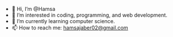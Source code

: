- 👋 Hi, I’m @Hamsa
- 👀 I’m interested in coding, programming, and web development.
- 🌱 I’m currently learning computer science.
- 📫 How to reach me: hamsajaber02@gmail.com

<!---
Hamsa2002/Hamsa2002 is a ✨ special ✨ repository because its `README.md` (this file) appears on your GitHub profile.
You can click the Preview link to take a look at your changes.
--->
